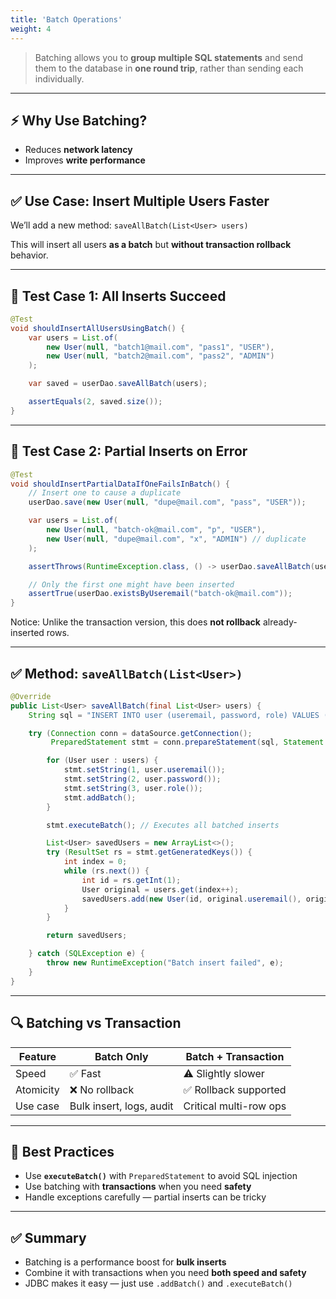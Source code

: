 ```yaml
---
title: 'Batch Operations'
weight: 4
--- 
```


> Batching allows you to **group multiple SQL statements** and send them to the database in **one round trip**, rather than sending each individually.

---

## ⚡ Why Use Batching?

* Reduces **network latency**
* Improves **write performance**

---

## ✅ Use Case: Insert Multiple Users Faster

We’ll add a new method: `saveAllBatch(List<User> users)`

This will insert all users **as a batch** but **without transaction rollback** behavior.

---

## 🧪 Test Case 1: All Inserts Succeed

```java
@Test
void shouldInsertAllUsersUsingBatch() {
    var users = List.of(
        new User(null, "batch1@mail.com", "pass1", "USER"),
        new User(null, "batch2@mail.com", "pass2", "ADMIN")
    );

    var saved = userDao.saveAllBatch(users);

    assertEquals(2, saved.size());
}
```

---

## 🧪 Test Case 2: Partial Inserts on Error

```java
@Test
void shouldInsertPartialDataIfOneFailsInBatch() {
    // Insert one to cause a duplicate
    userDao.save(new User(null, "dupe@mail.com", "pass", "USER"));

    var users = List.of(
        new User(null, "batch-ok@mail.com", "p", "USER"),
        new User(null, "dupe@mail.com", "x", "ADMIN") // duplicate
    );

    assertThrows(RuntimeException.class, () -> userDao.saveAllBatch(users));

    // Only the first one might have been inserted
    assertTrue(userDao.existsByUseremail("batch-ok@mail.com"));
}
```

Notice: Unlike the transaction version, this does **not rollback** already-inserted rows.

---

## ✅ Method: `saveAllBatch(List<User>)`

```java
@Override
public List<User> saveAllBatch(final List<User> users) {
    String sql = "INSERT INTO user (useremail, password, role) VALUES (?, ?, ?)";

    try (Connection conn = dataSource.getConnection();
         PreparedStatement stmt = conn.prepareStatement(sql, Statement.RETURN_GENERATED_KEYS)) {

        for (User user : users) {
            stmt.setString(1, user.useremail());
            stmt.setString(2, user.password());
            stmt.setString(3, user.role());
            stmt.addBatch();
        }

        stmt.executeBatch(); // Executes all batched inserts

        List<User> savedUsers = new ArrayList<>();
        try (ResultSet rs = stmt.getGeneratedKeys()) {
            int index = 0;
            while (rs.next()) {
                int id = rs.getInt(1);
                User original = users.get(index++);
                savedUsers.add(new User(id, original.useremail(), original.password(), original.role()));
            }
        }

        return savedUsers;

    } catch (SQLException e) {
        throw new RuntimeException("Batch insert failed", e);
    }
}
```

---

## 🔍 Batching vs Transaction

| Feature   | Batch Only               | Batch + Transaction    |
| --------- | ------------------------ | ---------------------- |
| Speed     | ✅ Fast                   | ⚠️ Slightly slower     |
| Atomicity | ❌ No rollback            | ✅ Rollback supported   |
| Use case  | Bulk insert, logs, audit | Critical multi-row ops |

---

## 🧠 Best Practices

* Use **`executeBatch()`** with `PreparedStatement` to avoid SQL injection
* Use batching with **transactions** when you need **safety**
* Handle exceptions carefully — partial inserts can be tricky

---

## ✅ Summary

* Batching is a performance boost for **bulk inserts**
* Combine it with transactions when you need **both speed and safety**
* JDBC makes it easy — just use `.addBatch()` and `.executeBatch()`

